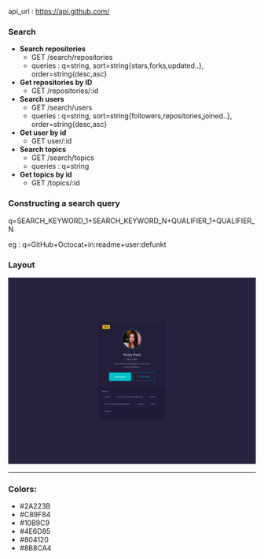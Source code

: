 api_url : https://api.github.com/

### Search
<ul>
<li>
<strong>Search repositories</strong> 
<ul>
<li>GET /search/repositories</li>
<li>queries : q=string, sort=string{stars,forks,updated..}, order=string{desc,asc}</li>
</ul>
</li>
<li>
<strong>Get repositories by ID</strong> 
<ul>
<li>GET /repositories/:id</li>
</ul>
</li>
<li>
<strong>Search users</strong> 
<ul>
<li>GET /search/users</li>
<li>queries : q=string, sort=string{followers,repositories,joined..}, order=string{desc,asc}</li>
</ul>
</li>
<li>
<strong>Get user by id</strong> 
<ul>
<li>GET user/:id</li>
</ul>
</li>
<li>
<strong>Search topics</strong> 
<ul>
<li>GET /search/topics</li>
<li>queries : q=string</li>
</ul>
</li>
<li>
<strong>Get topics by id</strong> 
<ul>
<li>GET /topics/:id</li>
</ul>
</li>
</ul>

###  Constructing a search query
q=SEARCH_KEYWORD_1+SEARCH_KEYWORD_N+QUALIFIER_1+QUALIFIER_N

eg : q=GitHub+Octocat+in:readme+user:defunkt

### Layout
![imgfirst](./../images/gitProfile.png)
<hr/>

### Colors:
<ul>
<li>#2A223B</li>
<li>#C89F84</li>
<li>#10B9C9</li>
<li>#4E6D85</li>
<li>#804120</li>
<li>#8B8CA4</li>
</ul>
